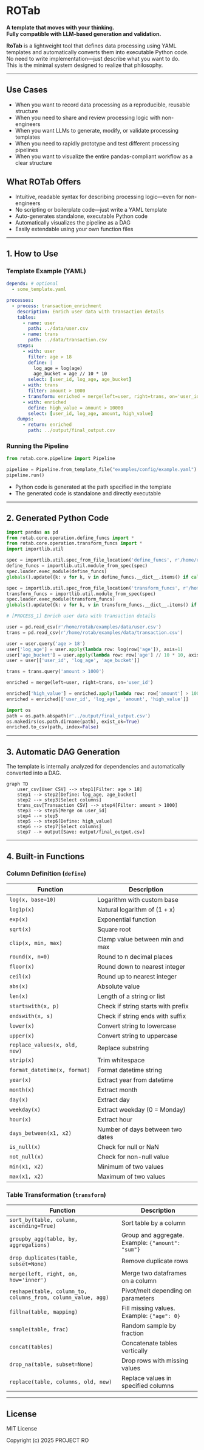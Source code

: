 # ROTab

**A template that moves with your thinking.**  
**Fully compatible with LLM-based generation and validation.**

**RoTab** is a lightweight tool that defines data processing using YAML templates and automatically converts them into executable Python code.  
No need to write implementation—just describe what you want to do.  
This is the minimal system designed to realize that philosophy.

---

## Use Cases

- When you want to record data processing as a reproducible, reusable structure
- When you need to share and review processing logic with non-engineers
- When you want LLMs to generate, modify, or validate processing templates
- When you need to rapidly prototype and test different processing pipelines
- When you want to visualize the entire pandas-compliant workflow as a clear structure

## What ROTab Offers

- Intuitive, readable syntax for describing processing logic—even for non-engineers
- No scripting or boilerplate code—just write a YAML template
- Auto-generates standalone, executable Python code
- Automatically visualizes the pipeline as a DAG
- Easily extendable using your own function files

---

## 1. How to Use

### Template Example (YAML)

```yaml
depends: # optional
  - some_template.yaml

processes:
  - process: transaction_enrichment
    description: Enrich user data with transaction details
    tables:
      - name: user
        path: ../data/user.csv
      - name: trans
        path: ../data/transaction.csv
    steps:
      - with: user
        filter: age > 18
        define: |
          log_age = log(age)
          age_bucket = age // 10 * 10
        select: [user_id, log_age, age_bucket]
      - with: trans
        filter: amount > 1000
      - transform: enriched = merge(left=user, right=trans, on='user_id')
      - with: enriched
        define: high_value = amount > 10000
        select: [user_id, log_age, amount, high_value]
    dumps:
      - return: enriched
        path: ../output/final_output.csv
```

### Running the Pipeline

```python
from rotab.core.pipeline import Pipeline

pipeline = Pipeline.from_template_file("examples/config/example.yaml")
pipeline.run()
```

- Python code is generated at the path specified in the template
- The generated code is standalone and directly executable

---

## 2. Generated Python Code

```python
import pandas as pd
from rotab.core.operation.define_funcs import *
from rotab.core.operation.transform_funcs import *
import importlib.util

spec = importlib.util.spec_from_file_location('define_funcs', r'/home/rotab/custom_functions/define_funcs.py')
define_funcs = importlib.util.module_from_spec(spec)
spec.loader.exec_module(define_funcs)
globals().update({k: v for k, v in define_funcs.__dict__.items() if callable(v) and not k.startswith('__')})

spec = importlib.util.spec_from_file_location('transform_funcs', r'/home/rotab/custom_functions/transform_funcs.py')
transform_funcs = importlib.util.module_from_spec(spec)
spec.loader.exec_module(transform_funcs)
globals().update({k: v for k, v in transform_funcs.__dict__.items() if callable(v) and not k.startswith('__')})

# [PROCESS_1] Enrich user data with transaction details

user = pd.read_csv(r'/home/rotab/examples/data/user.csv')
trans = pd.read_csv(r'/home/rotab/examples/data/transaction.csv')

user = user.query('age > 18')
user['log_age'] = user.apply(lambda row: log(row['age']), axis=1)
user['age_bucket'] = user.apply(lambda row: row['age'] // 10 * 10, axis=1)
user = user[['user_id', 'log_age', 'age_bucket']]

trans = trans.query('amount > 1000')

enriched = merge(left=user, right=trans, on='user_id')

enriched['high_value'] = enriched.apply(lambda row: row['amount'] > 10000, axis=1)
enriched = enriched[['user_id', 'log_age', 'amount', 'high_value']]

import os
path = os.path.abspath(r'../output/final_output.csv')
os.makedirs(os.path.dirname(path), exist_ok=True)
enriched.to_csv(path, index=False)
```

---

## 3. Automatic DAG Generation

The template is internally analyzed for dependencies and automatically converted into a DAG.

```mermaid
graph TD
    user_csv[User CSV] --> step1[Filter: age > 18]
    step1 --> step2[Define: log_age, age_bucket]
    step2 --> step3[Select columns]
    trans_csv[Transaction CSV] --> step4[Filter: amount > 1000]
    step3 --> step5[Merge on user_id]
    step4 --> step5
    step5 --> step6[Define: high_value]
    step6 --> step7[Select columns]
    step7 --> output[Save: output/final_output.csv]
```

---

## 4. Built-in Functions

### Column Definition (`define`)

| Function                      | Description                        |
| ----------------------------- | ---------------------------------- |
| `log(x, base=10)`             | Logarithm with custom base         |
| `log1p(x)`                    | Natural logarithm of (1 + x)       |
| `exp(x)`                      | Exponential function               |
| `sqrt(x)`                     | Square root                        |
| `clip(x, min, max)`           | Clamp value between min and max    |
| `round(x, n=0)`               | Round to n decimal places          |
| `floor(x)`                    | Round down to nearest integer      |
| `ceil(x)`                     | Round up to nearest integer        |
| `abs(x)`                      | Absolute value                     |
| `len(x)`                      | Length of a string or list         |
| `startswith(x, p)`            | Check if string starts with prefix |
| `endswith(x, s)`              | Check if string ends with suffix   |
| `lower(x)`                    | Convert string to lowercase        |
| `upper(x)`                    | Convert string to uppercase        |
| `replace_values(x, old, new)` | Replace substring                  |
| `strip(x)`                    | Trim whitespace                    |
| `format_datetime(x, format)`  | Format datetime string             |
| `year(x)`                     | Extract year from datetime         |
| `month(x)`                    | Extract month                      |
| `day(x)`                      | Extract day                        |
| `weekday(x)`                  | Extract weekday (0 = Monday)       |
| `hour(x)`                     | Extract hour                       |
| `days_between(x1, x2)`        | Number of days between two dates   |
| `is_null(x)`                  | Check for null or NaN              |
| `not_null(x)`                 | Check for non-null value           |
| `min(x1, x2)`                 | Minimum of two values              |
| `max(x1, x2)`                 | Maximum of two values              |

### Table Transformation (`transform`)

| Function                                                     | Description                                       |
| ------------------------------------------------------------ | ------------------------------------------------- |
| `sort_by(table, column, ascending=True)`                     | Sort table by a column                            |
| `groupby_agg(table, by, aggregations)`                       | Group and aggregate. Example: `{"amount": "sum"}` |
| `drop_duplicates(table, subset=None)`                        | Remove duplicate rows                             |
| `merge(left, right, on, how='inner')`                        | Merge two dataframes on a column                  |
| `reshape(table, column_to, columns_from, column_value, agg)` | Pivot/melt depending on parameters                |
| `fillna(table, mapping)`                                     | Fill missing values. Example: `{"age": 0}`        |
| `sample(table, frac)`                                        | Random sample by fraction                         |
| `concat(tables)`                                             | Concatenate tables vertically                     |
| `drop_na(table, subset=None)`                                | Drop rows with missing values                     |
| `replace(table, columns, old, new)`                          | Replace values in specified columns               |

---

## License

MIT License

Copyright (c) 2025 PROJECT RO
